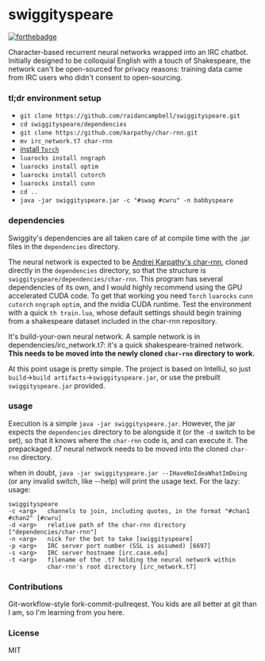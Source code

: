 # swiggityspeare
[![forthebadge](http://forthebadge.com/images/badges/powered-by-case-western-reserve.svg)](http://forthebadge.com)

Character-based recurrent neural networks wrapped into an IRC chatbot.
Initially designed to be colloquial English with a touch of Shakespeare, the
network can't be open-sourced for privacy reasons: training data came from IRC
users who didn't consent to open-sourcing.

### tl;dr environment setup

- `git clone https://github.com/raidancampbell/swiggityspeare.git`
- `cd swiggityspeare/dependencies`
- `git clone https://github.com/karpathy/char-rnn.git`
- `mv irc_network.t7 char-rnn`
- [install `Torch`](http://torch.ch/)
- `luarocks install nngraph`
- `luarocks install optim`
- `luarocks install cutorch`
- `luarocks install cunn`
- `cd ..`
- `java -jar swiggityspeare.jar -c "#swag #cwru" -n babbyspeare`

### dependencies

Swiggity's dependencies are all taken care of at compile time with the .jar
files in the `dependencies` directory.

The neural network is expected to be [Andrej Karpathy's
char-rnn](karpathy_char-rnn), cloned directly in the `dependencies` directory,
so that the structure is `swiggityspeare/dependencies/char-rnn`. This program
has several dependencies of its own, and I would highly recommend using the GPU
accelerated CUDA code. To get that working you need `Torch` `luarocks` `cunn`
`cutorch` `nngraph` `optim`, and the nvidia CUDA runtime. Test the environment
with a quick `th train.lua`, whose default settings should begin training from a
shakespeare dataset included in the char-rnn repository.

[karpathy_char-rnn]: https://github.com/karpathy/char-rnn

It's build-your-own neural network. A sample network is in
dependencies/irc_network.t7: it's a quick shakespeare-trained network.  __This
needs to be moved into the newly cloned `char-rnn` directory to work.__

At this point usage is pretty simple.  The project is based on IntelliJ, so just
`build`->`build artifacts`->`swiggityspeare.jar`, or use the prebuilt
`swiggityspeare.jar` provided.

### usage

Execution is a simple `java -jar swiggityspeare.jar`.  However, the jar expects
the `dependencies` directory to be alongside it (or the `-d` switch to be set),
so that it knows where the `char-rnn` code is, and can execute it. The
prepackaged .t7 neural network needs to be moved into the cloned `char-rnn`
directory.

when in doubt, `java -jar swiggityspeare.jar --IHaveNoIdeaWhatImDoing` (or any
invalid switch, like --help) will print the usage text.  For the lazy: usage:

    swiggityspeare
    -c <arg>   channels to join, including quotes, in the format "#chan1 #chan2" [#cwru]
    -d <arg>   relative path of the char-rnn directory ["dependencies/char-rnn"]
    -n <arg>   nick for the bot to take [swiggityspeare]
    -p <arg>   IRC server port number (SSL is assumed) [6697]
    -s <arg>   IRC server hostname [irc.case.edu]
    -t <arg>   filename of the .t7 holding the neural network within
               char-rnn's root directory [irc_network.t7]

### Contributions
Git-workflow-style fork-commit-pullreqest.  You kids are all better at git than
I am, so I'm learning from you here.

### License
MIT
